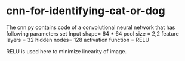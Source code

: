 # cnn-for-identifying-cat-or-dog
The cnn.py contains code of a convolutional neural network that has following parameters set
Input shape= 64 * 64
pool size = 2,2
feature layers = 32
hidden nodes= 128
activation function = RELU

RELU is used here to minimize linearity of image.
